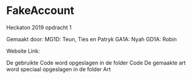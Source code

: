 # FakeAccount
Heckaton 2019 opdracht 1

Gemaakt door: MG1D: Teun, Ties en Patryk
              GA1A: Nyah
              GD1A: Robin

Website Link:

De gebruikte Code word opgeslagen in de folder Code
De gemaakte art word speciaal opgeslagen in de folder Art
